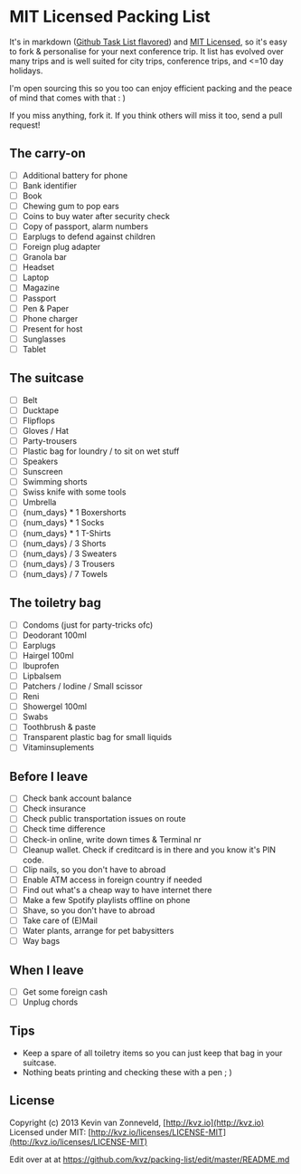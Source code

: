 # MIT Licensed Packing List

It's in markdown ([Github Task List flavored](https://github.com/blog/1375-task-lists-in-gfm-issues-pulls-comments))
and [MIT Licensed](http://kvz.io/licenses/LICENSE-MIT), so it's easy to 
fork & personalise for your next conference trip.
It list has evolved over many trips and is well suited for city trips, 
conference trips, and <=10 day holidays.

I'm open sourcing this so you too can enjoy efficient packing and
the peace of mind that comes with that : )

If you miss anything, fork it. If you think others will miss it too, send a pull request!

## The carry-on

- [ ] Additional battery for phone
- [ ] Bank identifier
- [ ] Book
- [ ] Chewing gum to pop ears
- [ ] Coins to buy water after security check
- [ ] Copy of passport, alarm numbers
- [ ] Earplugs to defend against children
- [ ] Foreign plug adapter
- [ ] Granola bar
- [ ] Headset
- [ ] Laptop
- [ ] Magazine
- [ ] Passport
- [ ] Pen & Paper
- [ ] Phone charger
- [ ] Present for host
- [ ] Sunglasses
- [ ] Tablet

## The suitcase

- [ ] Belt
- [ ] Ducktape
- [ ] Flipflops
- [ ] Gloves / Hat
- [ ] Party-trousers
- [ ] Plastic bag for loundry / to sit on wet stuff
- [ ] Speakers
- [ ] Sunscreen
- [ ] Swimming shorts
- [ ] Swiss knife with some tools
- [ ] Umbrella
- [ ] {num_days} * 1 Boxershorts
- [ ] {num_days} * 1 Socks
- [ ] {num_days} * 1 T-Shirts
- [ ] {num_days} / 3 Shorts
- [ ] {num_days} / 3 Sweaters
- [ ] {num_days} / 3 Trousers
- [ ] {num_days} / 7 Towels

## The toiletry bag

- [ ] Condoms (just for party-tricks ofc)
- [ ] Deodorant 100ml
- [ ] Earplugs
- [ ] Hairgel 100ml
- [ ] Ibuprofen
- [ ] Lipbalsem
- [ ] Patchers / Iodine / Small scissor
- [ ] Reni
- [ ] Showergel 100ml
- [ ] Swabs
- [ ] Toothbrush & paste
- [ ] Transparent plastic bag for small liquids
- [ ] Vitaminsuplements

## Before I leave

- [ ] Check bank account balance
- [ ] Check insurance
- [ ] Check public transportation issues on route
- [ ] Check time difference
- [ ] Check-in online, write down times & Terminal nr
- [ ] Cleanup wallet. Check if creditcard is in there and you know it's PIN code.
- [ ] Clip nails, so you don't have to abroad
- [ ] Enable ATM access in foreign country if needed
- [ ] Find out what's a cheap way to have internet there
- [ ] Make a few Spotify playlists offline on phone
- [ ] Shave, so you don't have to abroad
- [ ] Take care of (E)Mail
- [ ] Water plants, arrange for pet babysitters
- [ ] Way bags

## When I leave

- [ ] Get some foreign cash
- [ ] Unplug chords

## Tips

- Keep a spare of all toiletry items so you can just keep that bag in your suitcase.
- Nothing beats printing and checking these with a pen ; )

## License

Copyright (c) 2013 Kevin van Zonneveld, [http://kvz.io](http://kvz.io)  
Licensed under MIT: [http://kvz.io/licenses/LICENSE-MIT](http://kvz.io/licenses/LICENSE-MIT)

Edit over at at https://github.com/kvz/packing-list/edit/master/README.md 

